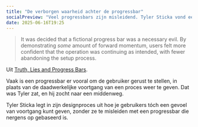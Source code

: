 ```yaml
---
title: "De verborgen waarheid achter de progressbar"
socialPreview: "Veel progressbars zijn misleidend. Tyler Sticka vond een eerlijker alternatief." 
date: 2025-06-16T19:25
---
```


> It was decided that a fictional progress bar was a necessary evil. By demonstrating _some_ amount of forward momentum, users felt more confident that the operation was continuing as intended, with fewer abandoning the setup process.

Uit [Truth, Lies and Progress Bars](https://cloudfour.com/thinks/truth-lies-and-progress-bars/).

Vaak is een progressbar er vooral om de gebruiker gerust te stellen, in plaats van de daadwerkelijke voortgang van een proces weer te geven. Dat was Tyler zat, en hij zocht naar een middenweg.

Tyler Sticka legt in zijn designproces uit hoe je gebruikers tóch een gevoel van voortgang kunt geven, zonder ze te misleiden met een progressbar die nergens op gebaseerd is.